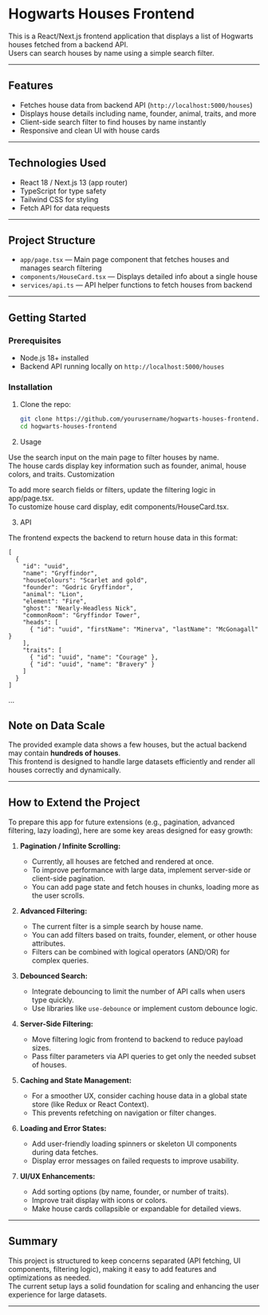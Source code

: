 # Hogwarts Houses Frontend

This is a React/Next.js frontend application that displays a list of Hogwarts houses fetched from a backend API. <br>
Users can search houses by name using a simple search filter.

---

## Features

- Fetches house data from backend API (`http://localhost:5000/houses`)
- Displays house details including name, founder, animal, traits, and more
- Client-side search filter to find houses by name instantly
- Responsive and clean UI with house cards

---

## Technologies Used

- React 18 / Next.js 13 (app router)
- TypeScript for type safety
- Tailwind CSS for styling
- Fetch API for data requests

---

## Project Structure

- `app/page.tsx` — Main page component that fetches houses and manages search filtering
- `components/HouseCard.tsx` — Displays detailed info about a single house
- `services/api.ts` — API helper functions to fetch houses from backend

---

## Getting Started

### Prerequisites

- Node.js 18+ installed
- Backend API running locally on `http://localhost:5000/houses`

### Installation

1. Clone the repo:

   ```bash
   git clone https://github.com/yourusername/hogwarts-houses-frontend.git
   cd hogwarts-houses-frontend

2. Usage

Use the search input on the main page to filter houses by name.<br>
The house cards display key information such as founder, animal, house colors, and traits.
Customization

To add more search fields or filters, update the filtering logic in app/page.tsx. <br>
To customize house card display, edit components/HouseCard.tsx.

3. API

The frontend expects the backend to return house data in this format:
```
[
  {
    "id": "uuid",
    "name": "Gryffindor",
    "houseColours": "Scarlet and gold",
    "founder": "Godric Gryffindor",
    "animal": "Lion",
    "element": "Fire",
    "ghost": "Nearly-Headless Nick",
    "commonRoom": "Gryffindor Tower",
    "heads": [
      { "id": "uuid", "firstName": "Minerva", "lastName": "McGonagall" }
    ],
    "traits": [
      { "id": "uuid", "name": "Courage" },
      { "id": "uuid", "name": "Bravery" }
    ]
  }
]
```

...

## Note on Data Scale

The provided example data shows a few houses, but the actual backend may contain **hundreds of houses**.<br>
This frontend is designed to handle large datasets efficiently and render all houses correctly and dynamically.

---

## How to Extend the Project

To prepare this app for future extensions (e.g., pagination, advanced filtering, lazy loading), here are some key areas designed for easy growth:

1. **Pagination / Infinite Scrolling:**

   - Currently, all houses are fetched and rendered at once.
   - To improve performance with large data, implement server-side or client-side pagination.
   - You can add page state and fetch houses in chunks, loading more as the user scrolls.

2. **Advanced Filtering:**

   - The current filter is a simple search by house name.
   - You can add filters based on traits, founder, element, or other house attributes.
   - Filters can be combined with logical operators (AND/OR) for complex queries.

3. **Debounced Search:**

   - Integrate debouncing to limit the number of API calls when users type quickly.
   - Use libraries like `use-debounce` or implement custom debounce logic.

4. **Server-Side Filtering:**

   - Move filtering logic from frontend to backend to reduce payload sizes.
   - Pass filter parameters via API queries to get only the needed subset of houses.

5. **Caching and State Management:**

   - For a smoother UX, consider caching house data in a global state store (like Redux or React Context).
   - This prevents refetching on navigation or filter changes.

6. **Loading and Error States:**

   - Add user-friendly loading spinners or skeleton UI components during data fetches.
   - Display error messages on failed requests to improve usability.

7. **UI/UX Enhancements:**

   - Add sorting options (by name, founder, or number of traits).
   - Improve trait display with icons or colors.
   - Make house cards collapsible or expandable for detailed views.

---

## Summary

This project is structured to keep concerns separated (API fetching, UI components, filtering logic), making it easy to add features and optimizations as needed. <br>
The current setup lays a solid foundation for scaling and enhancing the user experience for large datasets.

---
